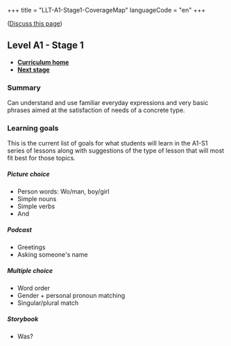 +++
title = "LLT-A1-Stage1-CoverageMap"
languageCode = "en"
+++

([Discuss this page](/en/LLT-A1-Stage1-Talk))

## Level A1 - Stage 1

  - **[Curriculum home](/group/thelastlanguagetextbook/curriculum)**
  - **[Next stage](/en/LLT-A1-Stage2-CoverageMap)**

### Summary

Can understand and use familiar everyday expressions and very basic
phrases aimed at the satisfaction of needs of a concrete type.

### Learning goals

This is the current list of goals for what students will learn in the
A1-S1 series of lessons along with suggestions of the type of lesson
that will most fit best for those topics.

##### Picture choice

  - Person words: Wo/man, boy/girl
  - Simple nouns
  - Simple verbs
  - And

##### Podcast

  - Greetings
  - Asking someone's name

##### Multiple choice

  - Word order
  - Gender + personal pronoun matching
  - Singular/plural match

##### Storybook

  - Was?
